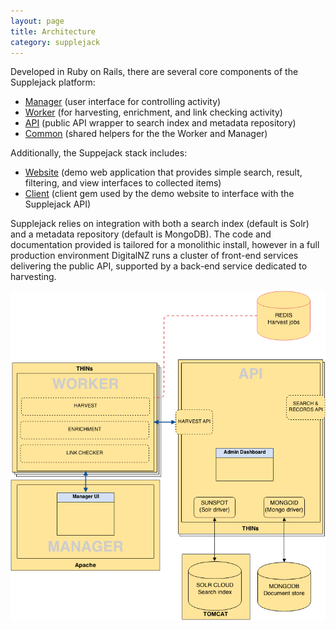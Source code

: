 ```yaml
---
layout: page
title: Architecture
category: supplejack
---
```

Developed in Ruby on Rails, there are several core components of the Supplejack platform:

* [Manager](/supplejack/start/supplejack-manager.html) (user interface for controlling activity)
* [Worker](/supplejack/start/supplejack-worker.html) (for harvesting, enrichment, and link checking activity)
* [API](/supplejack/start/supplejack-api.html) (public API wrapper to search index and metadata repository)
* [Common](/supplejack/start/supplekack-common.html) (shared helpers for the the Worker and Manager)

Additionally, the Suppejack stack includes:

* [Website](/supplejack/start/supplejack-website.html) (demo web application that provides simple search, result, filtering, and view interfaces to collected items)
* [Client](/supplejack/start/supplejack-client.html) (client gem used by the demo website to interface with the Supplejack API)

Supplejack relies on integration with both a search index (default is Solr) and a metadata repository (default is MongoDB). 
The code and documentation provided is tailored for a monolithic install, however in a full production environment DigitalNZ runs a cluster of front-end services delivering the public API, supported by a back-end service dedicated to harvesting.

![Supplejack Architecture](images/Master-DigitalNZ-Infrastructure-Supplejack.png) 
